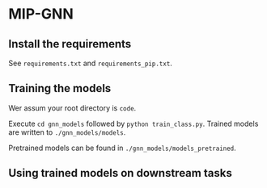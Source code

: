 # MIP-GNN


## Install the requirements

See `requirements.txt` and `requirements_pip.txt`.

## Training the models

Wer assum your root directory is `code`.

Execute `cd gnn_models` followed by `python train_class.py`. Trained models are written to `./gnn_models/models`.

Pretrained models can be found in `./gnn_models/models_pretrained`.

## Using trained models on downstream tasks



